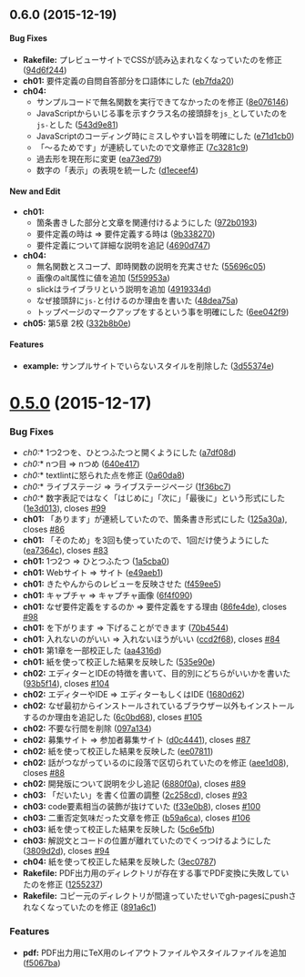 ## 0.6.0 (2015-12-19)


#### Bug Fixes

* **Rakefile:** プレビューサイトでCSSが読み込まれなくなっていたのを修正 ([94d6f244](https://github.com/o2project/start-dash-of-site-making#readme/commit/94d6f2446241c043602aacada849a14107e97984))
* **ch01:** 要件定義の自問自答部分を口語体にした ([eb7fda20](https://github.com/o2project/start-dash-of-site-making#readme/commit/eb7fda203656b892f6ace585dbc030ae6aed85ef))
* **ch04:**
  * サンプルコードで無名関数を実行できてなかったのを修正 ([8e076146](https://github.com/o2project/start-dash-of-site-making#readme/commit/8e07614632015fe064ca41245ddf2574872d12cb))
  * JavaScriptからいじる事を示すクラス名の接頭辞を`js_`としていたのを`js-`とした ([543d9e81](https://github.com/o2project/start-dash-of-site-making#readme/commit/543d9e815f87a32554b750620b6fdd53e516df5c))
  * JavaScriptのコーディング時にミスしやすい旨を明確にした ([e71d1cb0](https://github.com/o2project/start-dash-of-site-making#readme/commit/e71d1cb0a11482260f81d10ec069e3873f998a4d))
  * 「〜るためです」が連続していたので文章修正 ([7c3281c9](https://github.com/o2project/start-dash-of-site-making#readme/commit/7c3281c9e4526e23a0136e6f18333f08db42cb4b))
  * 過去形を現在形に変更 ([ea73ed79](https://github.com/o2project/start-dash-of-site-making#readme/commit/ea73ed796207bef06188c45f7fe07a4b52a810ea))
  * 数字の「表示」の表現を統一した ([d1eceef4](https://github.com/o2project/start-dash-of-site-making#readme/commit/d1eceef4318746e28c6b0321947bda6a863215f0))


#### New and Edit

* **ch01:**
  * 箇条書きした部分と文章を関連付けるようにした ([972b0193](https://github.com/o2project/start-dash-of-site-making#readme/commit/972b0193e0e7bbaef9deead66cc3d251bc4efd6f))
  * 要件定義の時は => 要件定義する時は ([9b338270](https://github.com/o2project/start-dash-of-site-making#readme/commit/9b3382706676cce7215f1ef1fbb7d61e49c7ed7b))
  * 要件定義について詳細な説明を追記 ([4690d747](https://github.com/o2project/start-dash-of-site-making#readme/commit/4690d7472cd7d39b0b346c7be06a4f217bdc0435))
* **ch04:**
  * 無名関数とスコープ、即時関数の説明を充実させた ([55696c05](https://github.com/o2project/start-dash-of-site-making#readme/commit/55696c0567a69428acab503416b81632ce7d1e92))
  * 画像のalt属性に値を追加 ([5f59953a](https://github.com/o2project/start-dash-of-site-making#readme/commit/5f59953a077d0a0345f6cd5c5a912740df02dae3))
  * slickはライブラリという説明を追加 ([4919334d](https://github.com/o2project/start-dash-of-site-making#readme/commit/4919334d6af62cfbbf2a1a5b4adc071cb5dcd876))
  * なぜ接頭辞に`js-`と付けるのか理由を書いた ([48dea75a](https://github.com/o2project/start-dash-of-site-making#readme/commit/48dea75a8cb02a5281f1a80120eab8054c2e2a3e))
  * トップページのマークアップをするという事を明確にした ([6ee042f9](https://github.com/o2project/start-dash-of-site-making#readme/commit/6ee042f9baafc91c21ee5fff63910e17b463011d))
* **ch05:** 第5章 2校 ([332b8b0e](https://github.com/o2project/start-dash-of-site-making#readme/commit/332b8b0e5eb39d2f0284c85f37a58216084813a8))


#### Features

* **example:** サンプルサイトでいらないスタイルを削除した ([3d55374e](https://github.com/o2project/start-dash-of-site-making#readme/commit/3d55374ecee06b1b38be21a16eb386fc81840229))


<a name="0.5.0"></a>
# [0.5.0](https://github.com/o2project/start-dash-of-site-making/compare/0.4.1...v0.5.0) (2015-12-17)


### Bug Fixes

* **ch0*:** 1つ2つを、ひとつふたつと開くようにした ([a7df08d](https://github.com/o2project/start-dash-of-site-making/commit/a7df08d))
* **ch0*:** nつ目 => nつめ ([640e417](https://github.com/o2project/start-dash-of-site-making/commit/640e417))
* **ch0*:** textlintに怒られた点を修正 ([0a60da8](https://github.com/o2project/start-dash-of-site-making/commit/0a60da8))
* **ch0*:** ライブステージ => ライブステージページ ([1f36bc7](https://github.com/o2project/start-dash-of-site-making/commit/1f36bc7))
* **ch0*:** 数字表記ではなく「はじめに」「次に」「最後に」という形式にした ([1e3d013](https://github.com/o2project/start-dash-of-site-making/commit/1e3d013)), closes [#99](https://github.com/o2project/start-dash-of-site-making/issues/99)
* **ch01:** 「あります」が連続していたので、箇条書き形式にした ([125a30a](https://github.com/o2project/start-dash-of-site-making/commit/125a30a)), closes [#86](https://github.com/o2project/start-dash-of-site-making/issues/86)
* **ch01:** 「そのため」を3回も使っていたので、1回だけ使うようにした ([ea7364c](https://github.com/o2project/start-dash-of-site-making/commit/ea7364c)), closes [#83](https://github.com/o2project/start-dash-of-site-making/issues/83)
* **ch01:** 1つ2つ => ひとつふたつ ([1a5cba0](https://github.com/o2project/start-dash-of-site-making/commit/1a5cba0))
* **ch01:** Webサイト => サイト ([e49aeb1](https://github.com/o2project/start-dash-of-site-making/commit/e49aeb1))
* **ch01:** きたやんからのレビューを反映させた ([f459ee5](https://github.com/o2project/start-dash-of-site-making/commit/f459ee5))
* **ch01:** キャプチャ => キャプチャ画像 ([6f4f090](https://github.com/o2project/start-dash-of-site-making/commit/6f4f090))
* **ch01:** なぜ要件定義をするのか => 要件定義をする理由 ([86fe4de](https://github.com/o2project/start-dash-of-site-making/commit/86fe4de)), closes [#98](https://github.com/o2project/start-dash-of-site-making/issues/98)
* **ch01:** を下がります => 下げることができます ([70b4544](https://github.com/o2project/start-dash-of-site-making/commit/70b4544))
* **ch01:** 入れないのがいい => 入れないほうがいい ([ccd2f68](https://github.com/o2project/start-dash-of-site-making/commit/ccd2f68)), closes [#84](https://github.com/o2project/start-dash-of-site-making/issues/84)
* **ch01:** 第1章を一部校正した ([aa4316d](https://github.com/o2project/start-dash-of-site-making/commit/aa4316d))
* **ch01:** 紙を使って校正した結果を反映した ([535e90e](https://github.com/o2project/start-dash-of-site-making/commit/535e90e))
* **ch02:** エディターとIDEの特徴を書いて、目的別にどちらがいいかを書いた ([93b5f14](https://github.com/o2project/start-dash-of-site-making/commit/93b5f14)), closes [#104](https://github.com/o2project/start-dash-of-site-making/issues/104)
* **ch02:** エディターやIDE => エディターもしくはIDE ([1680d62](https://github.com/o2project/start-dash-of-site-making/commit/1680d62))
* **ch02:** なぜ最初からインストールされているブラウザー以外もインストールするのか理由を追記した ([6c0bd68](https://github.com/o2project/start-dash-of-site-making/commit/6c0bd68)), closes [#105](https://github.com/o2project/start-dash-of-site-making/issues/105)
* **ch02:** 不要な行間を削除 ([097a134](https://github.com/o2project/start-dash-of-site-making/commit/097a134))
* **ch02:** 募集サイト => 参加者募集サイト ([d0c4441](https://github.com/o2project/start-dash-of-site-making/commit/d0c4441)), closes [#87](https://github.com/o2project/start-dash-of-site-making/issues/87)
* **ch02:** 紙を使って校正した結果を反映した ([ee07811](https://github.com/o2project/start-dash-of-site-making/commit/ee07811))
* **ch02:** 話がつながっているのに段落で区切られていたのを修正 ([aee1d08](https://github.com/o2project/start-dash-of-site-making/commit/aee1d08)), closes [#88](https://github.com/o2project/start-dash-of-site-making/issues/88)
* **ch02:** 開発版について説明を少し追記 ([6880f0a](https://github.com/o2project/start-dash-of-site-making/commit/6880f0a)), closes [#89](https://github.com/o2project/start-dash-of-site-making/issues/89)
* **ch03:** 「だいたい」を書く位置の調整 ([2c258cd](https://github.com/o2project/start-dash-of-site-making/commit/2c258cd)), closes [#93](https://github.com/o2project/start-dash-of-site-making/issues/93)
* **ch03:** code要素相当の装飾が抜けていた ([f33e0b8](https://github.com/o2project/start-dash-of-site-making/commit/f33e0b8)), closes [#100](https://github.com/o2project/start-dash-of-site-making/issues/100)
* **ch03:** 二重否定気味だった文章を修正 ([b59a6ca](https://github.com/o2project/start-dash-of-site-making/commit/b59a6ca)), closes [#106](https://github.com/o2project/start-dash-of-site-making/issues/106)
* **ch03:** 紙を使って校正した結果を反映した ([5c6e5fb](https://github.com/o2project/start-dash-of-site-making/commit/5c6e5fb))
* **ch03:** 解説文とコードの位置が離れていたのでくっつけるようにした ([3809d2d](https://github.com/o2project/start-dash-of-site-making/commit/3809d2d)), closes [#94](https://github.com/o2project/start-dash-of-site-making/issues/94)
* **ch04:** 紙を使って校正した結果を反映した ([3ec0787](https://github.com/o2project/start-dash-of-site-making/commit/3ec0787))
* **Rakefile:** PDF出力用のディレクトリが存在する事でPDF変換に失敗していたのを修正 ([1255237](https://github.com/o2project/start-dash-of-site-making/commit/1255237))
* **Rakefile:** コピー元のディレクトリが間違っていたせいでgh-pagesにpushされなくなっていたのを修正 ([891a6c1](https://github.com/o2project/start-dash-of-site-making/commit/891a6c1))

### Features

* **pdf:** PDF出力用にTeX用のレイアウトファイルやスタイルファイルを追加 ([f5067ba](https://github.com/o2project/start-dash-of-site-making/commit/f5067ba))



